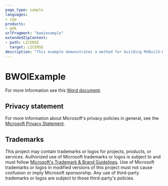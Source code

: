 ```yaml
---
page_type: sample
languages:
- cpp
products:
- gdk
urlFragment: "bwoiexample"
extendedZipContent:
- path: LICENSE
  target: LICENSE
description: "This example demonstrates a method for building MSBuild-based projects using the Gaming.*.x64 platforms without having the Microsoft GDK installed."
---
```


# BWOIExample

For more information see this [Word document](https://github.com/microsoft/Xbox-GDK-Samples/blob/main/Samples/Tools/BWOIExample/readme.docx).

## Privacy statement

For more information about Microsoft's privacy policies in general, see the [Microsoft Privacy Statement](https://privacy.microsoft.com/privacystatement/).

## Trademarks

This project may contain trademarks or logos for projects, products, or services. Authorized use of Microsoft trademarks or logos is subject to and must follow [Microsoft's Trademark & Brand Guidelines](https://www.microsoft.com/en-us/legal/intellectualproperty/trademarks/usage/general). Use of Microsoft trademarks or logos in modified versions of this project must not cause confusion or imply Microsoft sponsorship. Any use of third-party trademarks or logos are subject to those third-party's policies.
